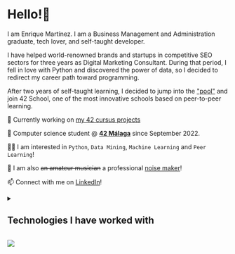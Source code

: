 # Hello!👋 
I am Enrique Martínez. I am a Business Management and Administration graduate, tech lover, and self-taught developer. 

I have helped world-renowned brands and startups in competitive SEO sectors for three years as Digital Marketing Consultant. During that period, I fell in love with Python and discovered the power of data, so I decided to redirect my career path toward programming.

After two years of self-taught learning, I decided to jump into the ["pool"](https://github.com/emartinez-dev/42malaga-piscinaAgosto) and join 42 School, one of the most innovative schools based on peer-to-peer learning.

🔭 Currently working on [my 42 cursus projects](https://github.com/emartinez-dev/42cursus)

🌱 Computer science student @ **[42 Málaga](https://42malaga.com/)** since September 2022.

👨‍💻 I am interested in  `Python`,  `Data Mining`,  `Machine Learning` and  `Peer Learning`!

🥷 I am also  ~~an amateur musician~~ a professional [noise maker](https://soundcloud.com/nanoldinho)!

📫 Connect with me on [LinkedIn](https://www.linkedin.com/in/f-enrique-martinez/)!

<details><summary><h2>Technologies I have worked with</h2></summary>
  
[![My Skills](https://skillicons.dev/icons?i=py,c,js,linux,git,heroku,flask,mongodb,selenium,arduino,ableton)](https://skillicons.dev)
</details>

![](https://hit.yhype.me/github/profile?user_id=73340871)
